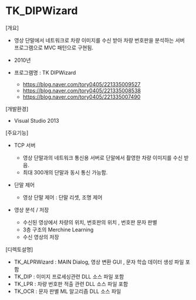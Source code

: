 # TK_DIPWizard
[개요]
- 영상 단말에서 네트워크로 차량 이미지를 수신 받아 차량 번호판을 분석하는 서버 프로그램으로 MVC 패턴으로 구현됨.
- 2010년 

- 프로그램명 : TK DIPWizard
  - https://blog.naver.com/tory0405/221335009527
  - https://blog.naver.com/tory0405/221335008538
  - https://blog.naver.com/tory0405/221335007490

[개발환경]
- Visual Studio 2013

[주요기능]
- TCP 서버
  - 영상 단말과의 네트워크 통신용 서버로 단말에서 촬영한 차량 이미지를 수신 받음.  
  - 최대 300개의 단말과 동시 통신 가능함. 
- 단말 제어
  - 영상 단말 제어    : 단말 리셋, 조명 제어
  
- 영상 분석 / 저장
  - 수신된 영상에서 차량의 위치, 번호판의 위치 , 번호판 문자 판별
  - 3층 구조의 Merchine Learning
  - 수신 영상의 저장 

[디렉토설명]
- TK_ALPRWizard   : MAIN Dialog, 영상 변환 GUI , 문자 학습 데이터 생성 파일  포함                    
- TK_DIP           : 이미지 프로세싱관련 DLL 소스 파일 포함
- TK_LPR          : 차량 번호판 적출 관련 DLL 소스 파일 포함
- TK_OCR          : 문자 판별 ML 알고리즘 DLL 소스 파일 
